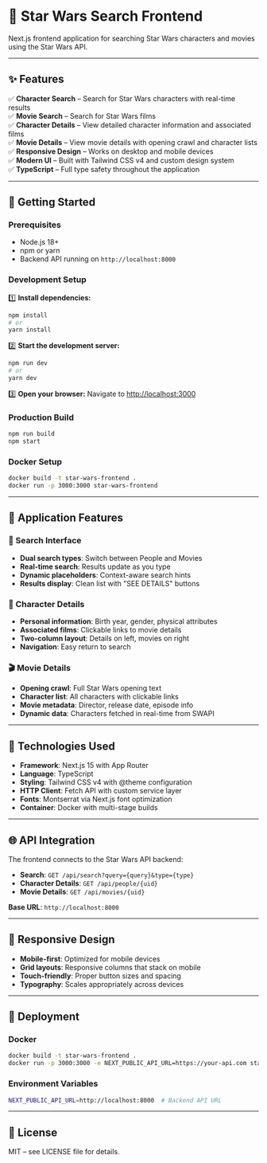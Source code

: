 # 🌌 Star Wars Search Frontend

Next.js frontend application for searching Star Wars characters and movies using the Star Wars API.

---

## ✨ Features

✅ **Character Search** – Search for Star Wars characters with real-time results  
✅ **Movie Search** – Search for Star Wars films  
✅ **Character Details** – View detailed character information and associated films  
✅ **Movie Details** – View movie details with opening crawl and character lists  
✅ **Responsive Design** – Works on desktop and mobile devices  
✅ **Modern UI** – Built with Tailwind CSS v4 and custom design system  
✅ **TypeScript** – Full type safety throughout the application  

---

## 🚀 Getting Started

### Prerequisites

- Node.js 18+ 
- npm or yarn
- Backend API running on `http://localhost:8000`

### Development Setup

1️⃣ **Install dependencies:**
```bash
npm install
# or
yarn install
```

2️⃣ **Start the development server:**
```bash
npm run dev
# or
yarn dev
```

3️⃣ **Open your browser:**
Navigate to [http://localhost:3000](http://localhost:3000)

### Production Build

```bash
npm run build
npm start
```

### Docker Setup

```bash
docker build -t star-wars-frontend .
docker run -p 3000:3000 star-wars-frontend
```

---

## 🎯 Application Features

### 🔎 Search Interface
- **Dual search types**: Switch between People and Movies
- **Real-time search**: Results update as you type
- **Dynamic placeholders**: Context-aware search hints
- **Results display**: Clean list with "SEE DETAILS" buttons

### 👤 Character Details
- **Personal information**: Birth year, gender, physical attributes
- **Associated films**: Clickable links to movie details
- **Two-column layout**: Details on left, movies on right
- **Navigation**: Easy return to search

### 🎬 Movie Details  
- **Opening crawl**: Full Star Wars opening text
- **Character list**: All characters with clickable links
- **Movie metadata**: Director, release date, episode info
- **Dynamic data**: Characters fetched in real-time from SWAPI

---

## 🔧 Technologies Used

- **Framework**: Next.js 15 with App Router
- **Language**: TypeScript
- **Styling**: Tailwind CSS v4 with @theme configuration
- **HTTP Client**: Fetch API with custom service layer
- **Fonts**: Montserrat via Next.js font optimization
- **Container**: Docker with multi-stage builds

---

## 🌐 API Integration

The frontend connects to the Star Wars API backend:

- **Search**: `GET /api/search?query={query}&type={type}`
- **Character Details**: `GET /api/people/{uid}`  
- **Movie Details**: `GET /api/movies/{uid}`

**Base URL**: `http://localhost:8000`

---

## 📱 Responsive Design

- **Mobile-first**: Optimized for mobile devices
- **Grid layouts**: Responsive columns that stack on mobile
- **Touch-friendly**: Proper button sizes and spacing
- **Typography**: Scales appropriately across devices

---

## 🚢 Deployment

### Docker
```bash
docker build -t star-wars-frontend .
docker run -p 3000:3000 -e NEXT_PUBLIC_API_URL=https://your-api.com star-wars-frontend
```

### Environment Variables
```bash
NEXT_PUBLIC_API_URL=http://localhost:8000  # Backend API URL
```

---

## 📄 License

MIT – see LICENSE file for details.
